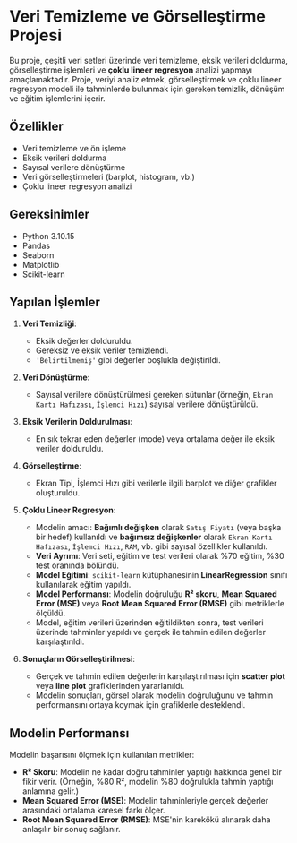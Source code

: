 # Veri Temizleme ve Görselleştirme Projesi

Bu proje, çeşitli veri setleri üzerinde veri temizleme, eksik verileri doldurma, görselleştirme işlemleri ve **çoklu lineer regresyon** analizi yapmayı amaçlamaktadır. Proje, veriyi analiz etmek, görselleştirmek ve çoklu lineer regresyon modeli ile tahminlerde bulunmak için gereken temizlik, dönüşüm ve eğitim işlemlerini içerir.

## Özellikler
- Veri temizleme ve ön işleme
- Eksik verileri doldurma
- Sayısal verilere dönüştürme
- Veri görselleştirmeleri (barplot, histogram, vb.)
- Çoklu lineer regresyon analizi

## Gereksinimler

- Python 3.10.15
- Pandas
- Seaborn
- Matplotlib
- Scikit-learn

## Yapılan İşlemler

1. **Veri Temizliği**:
   - Eksik değerler dolduruldu.
   - Gereksiz ve eksik veriler temizlendi.
   - `'Belirtilmemiş'` gibi değerler boşlukla değiştirildi.

2. **Veri Dönüştürme**:
   - Sayısal verilere dönüştürülmesi gereken sütunlar (örneğin, `Ekran Kartı Hafızası`, `İşlemci Hızı`) sayısal verilere dönüştürüldü.

3. **Eksik Verilerin Doldurulması**:
   - En sık tekrar eden değerler (mode) veya ortalama değer ile eksik veriler dolduruldu.

4. **Görselleştirme**:
   - Ekran Tipi, İşlemci Hızı gibi verilerle ilgili barplot ve diğer grafikler oluşturuldu.

5. **Çoklu Lineer Regresyon**:
   - Modelin amacı: **Bağımlı değişken** olarak `Satış Fiyatı` (veya başka bir hedef) kullanıldı ve **bağımsız değişkenler** olarak `Ekran Kartı Hafızası`, `İşlemci Hızı`, `RAM`, vb. gibi sayısal özellikler kullanıldı.
   - **Veri Ayrımı**: Veri seti, eğitim ve test verileri olarak %70 eğitim, %30 test oranında bölündü.
   - **Model Eğitimi**: `scikit-learn` kütüphanesinin **LinearRegression** sınıfı kullanılarak eğitim yapıldı.
   - **Model Performansı**: Modelin doğruluğu **R² skoru**, **Mean Squared Error (MSE)** veya **Root Mean Squared Error (RMSE)** gibi metriklerle ölçüldü.
   - Model, eğitim verileri üzerinden eğitildikten sonra, test verileri üzerinde tahminler yapıldı ve gerçek ile tahmin edilen değerler karşılaştırıldı.

6. **Sonuçların Görselleştirilmesi**:
   - Gerçek ve tahmin edilen değerlerin karşılaştırılması için **scatter plot** veya **line plot** grafiklerinden yararlanıldı.
   - Modelin sonuçları, görsel olarak modelin doğruluğunu ve tahmin performansını ortaya koymak için grafiklerle desteklendi.

## Modelin Performansı
Modelin başarısını ölçmek için kullanılan metrikler:
- **R² Skoru**: Modelin ne kadar doğru tahminler yaptığı hakkında genel bir fikir verir. (Örneğin, %80 R², modelin %80 doğrulukla tahmin yaptığı anlamına gelir.)
- **Mean Squared Error (MSE)**: Modelin tahminleriyle gerçek değerler arasındaki ortalama karesel farkı ölçer.
- **Root Mean Squared Error (RMSE)**: MSE'nin karekökü alınarak daha anlaşılır bir sonuç sağlanır.
